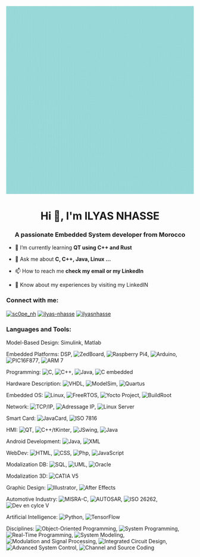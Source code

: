 <center>
<img src="https://github.com/scopenhasse/scopenhasse/blob/main/mygif.gif" alt="Here is a little bit about me!" d>
</center>
<h1 align="center">Hi 👋, I'm ILYAS NHASSE</h1>
<h3 align="center">A passionate Embedded System developer from Morocco</h3>

- 🌱 I’m currently learning **QT using C++ and Rust**

- 💬 Ask me about **C, C++, Java, Linux ...**

- 📫 How to reach me **check my email or my LinkedIn**

- 📄 Know about my experiences by visiting my LinkedIN

<h3 align="left">Connect with me:</h3>
<p align="left">
<a href="https://twitter.com/sc0pe_nh" target="blank"><img align="center" src="https://raw.githubusercontent.com/rahuldkjain/github-profile-readme-generator/master/src/images/icons/Social/twitter.svg" alt="sc0pe_nh" height="30" width="40" /></a>
<a href="https://linkedin.com/in/ilyas-nhasse" target="blank"><img align="center" src="https://raw.githubusercontent.com/rahuldkjain/github-profile-readme-generator/master/src/images/icons/Social/linked-in-alt.svg" alt="ilyas-nhasse" height="30" width="40" /></a>
<a href="https://www.behance.net/ilyasnhasse" target="blank"><img align="center" src="https://raw.githubusercontent.com/rahuldkjain/github-profile-readme-generator/master/src/images/icons/Social/behance.svg" alt="ilyasnhasse" height="30" width="40" /></a>
</p>

<h3 align="left">Languages and Tools:</h3>
Model-Based Design: Simulink, Matlab

Embedded Platforms: DSP, ![ZedBoard](https://img.icons8.com/office/48/000000/chip.png), ![Raspberry Pi4](https://img.icons8.com/color/48/000000/raspberry-pi.png), ![Arduino](https://img.icons8.com/color/48/000000/arduino.png), ![PIC16F877](https://img.icons8.com/color/48/000000/microcontroller.png), ![ARM 7](https://img.icons8.com/color/48/000000/arm.png)

Programming: ![C](https://img.icons8.com/color/48/000000/c-programming.png), ![C++](https://img.icons8.com/color/48/000000/c-plus-plus-logo.png), ![Java](https://img.icons8.com/color/48/000000/java-coffee-cup-logo.png), ![C embedded](https://img.icons8.com/color/48/000000/c.png)

Hardware Description: ![VHDL](https://img.icons8.com/color/48/000000/vhdl.png), ![ModelSim](https://img.icons8.com/ios/48/000000/logic.png), ![Quartus](https://img.icons8.com/color/48/000000/altera.png)

Embedded OS: ![Linux](https://img.icons8.com/color/48/000000/linux.png), ![FreeRTOS](https://img.icons8.com/color/48/000000/real-time-systems.png), ![Yocto Project](https://img.icons8.com/windows/48/000000/puzzle.png), ![BuildRoot](https://img.icons8.com/dusk/48/000000/seedling.png)

Network: ![TCP/IP](https://img.icons8.com/color/48/000000/tcp-ip.png), ![Adressage IP](https://img.icons8.com/ios-filled/48/000000/ip-address.png), ![Linux Server](https://img.icons8.com/color/48/000000/server.png)

Smart Card: ![JavaCard](https://img.icons8.com/color/48/000000/java-coffee-cup-logo.png), ![ISO 7816](https://img.icons8.com/color/48/000000/smart-card-chip.png)

HMI: ![QT](https://img.icons8.com/color/48/000000/qt.png), ![C++/tKinter](https://img.icons8.com/color/48/000000/python.png), ![JSwing](https://img.icons8.com/color/48/000000/java-coffee-cup-logo.png), ![Java](https://img.icons8.com/color/48/000000/java-coffee-cup-logo.png)

Android Development: ![Java](https://img.icons8.com/color/48/000000/java-coffee-cup-logo.png), ![XML](https://img.icons8.com/bubbles/48/000000/xml.png)

WebDev: ![HTML](https://img.icons8.com/color/48/000000/html-5.png), ![CSS](https://img.icons8.com/color/48/000000/css3.png), ![Php](https://img.icons8.com/officel/48/000000/php-logo.png), ![JavaScript](https://img.icons8.com/color/48/000000/javascript.png)

Modalization DB: ![SQL](https://img.icons8.com/color/48/000000/sql.png), ![UML](https://img.icons8.com/color/48/000000/uml.png), ![Oracle](https://img.icons8.com/color/48/000000/oracle-logo.png)

Modalization 3D: ![CATIA V5](https://img.icons8.com/color/48/000000/3d-modeling.png)

Graphic Design: ![Illustrator](https://img.icons8.com/color/48/000000/adobe-illustrator.png), ![After Effects](https://img.icons8.com/color/48/000000/adobe-after-effects.png)

Automotive Industry: ![MISRA-C](https://img.icons8.com/color/48/000000/code-file.png), ![AUTOSAR](https://img.icons8.com/office/48/000000/automotive.png), ![ISO 26262](https://img.icons8.com/color/48/000000/car-crash-test.png), ![Dev en cylce V](https://img.icons8.com/dusk/48/000000/code-file.png)

Artificial Intelligence: ![Python](https://img.icons8.com/color/48/000000/python.png), ![TensorFlow](https://img.icons8.com/color/48/000000/tensorflow.png)

Disciplines: ![Object-Oriented Programming](https://img.icons8.com/color/48/000000/class.png), ![System Programming](https://img.icons8.com/color/48/000000/source-code.png), ![Real-Time Programming](https://img.icons8.com/color/48/000000/clock.png), ![System Modeling](https://img.icons8.com/dusk/48/000000/model.png), ![Modulation and Signal Processing](https://img.icons8.com/ios/48/000000/signal-processing.png), ![Integrated Circuit Design](https://img.icons8.com/officel/48/000000/integrated-circuit.png), ![Advanced System Control](https://img.icons8.com/wired/48/000000/automation.png), ![Channel and Source Coding](https://img.icons8.com/color/48/000000/signal-coding.png)

